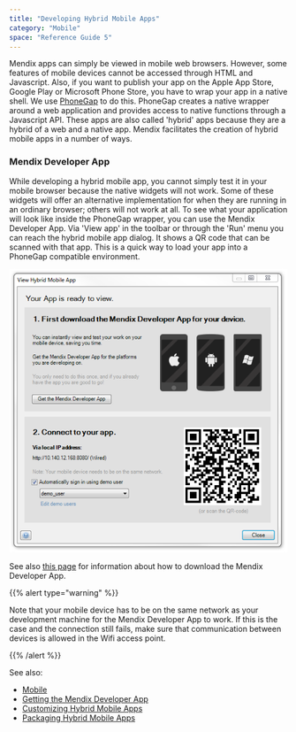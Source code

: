 ```yaml
---
title: "Developing Hybrid Mobile Apps"
category: "Mobile"
space: "Reference Guide 5"
---
```



Mendix apps can simply be viewed in mobile web browsers. However, some features of mobile devices cannot be accessed through HTML and Javascript. Also, if you want to publish your app on the Apple App Store, Google Play or Microsoft Phone Store, you have to wrap your app in a native shell. We use [PhoneGap](http://phonegap.com/) to do this. PhoneGap creates a native wrapper around a web application and provides access to native functions through a Javascript API. These apps are also called 'hybrid' apps because they are a hybrid of a web and a native app. Mendix facilitates the creation of hybrid mobile apps in a number of ways.

### Mendix Developer App

While developing a hybrid mobile app, you cannot simply test it in your mobile browser because the native widgets will not work. Some of these widgets will offer an alternative implementation for when they are running in an ordinary browser; others will not work at all. To see what your application will look like inside the PhoneGap wrapper, you can use the Mendix Developer App. Via 'View app' in the toolbar or through the 'Run' menu you can reach the hybrid mobile app dialog. It shows a QR code that can be scanned with that app. This is a quick way to load your app into a PhoneGap compatible environment.

![](attachments/7831636/8945722.png)

See also [this page](getting-the-mendix-developer-app) for information about how to download the Mendix Developer App.

{{% alert type="warning" %}}

Note that your mobile device has to be on the same network as your development machine for the Mendix Developer App to work. If this is the case and the connection still fails, make sure that communication between devices is allowed in the Wifi access point.

{{% /alert %}}

See also:

*   [Mobile](mobile)
*   [Getting the Mendix Developer App](getting-the-mendix-developer-app)
*   [Customizing Hybrid Mobile Apps](customizing-hybrid-mobile-apps)
*   [Packaging Hybrid Mobile Apps](packaging-hybrid-mobile-apps)
